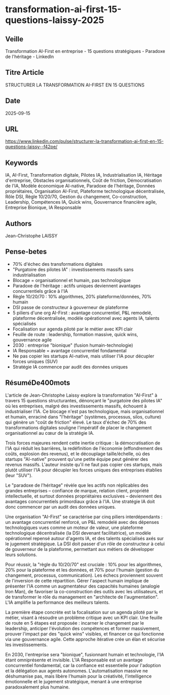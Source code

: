 # transformation-ai-first-15-questions-laissy-2025
## Veille
Transformation AI-First en entreprise - 15 questions stratégiques - Paradoxe de l'héritage - LinkedIn
## Titre Article
STRUCTURER LA TRANSFORMATION AI-FIRST EN 15 QUESTIONS
## Date
2025-09-15
## URL
https://www.linkedin.com/pulse/structurer-la-transformation-ai-first-en-15-questions-laissy--f42pe/
## Keywords
IA, AI-First, Transformation digitale, Pilotes IA, Industrialisation IA, Héritage d'entreprise, Obstacles organisationnels, Coût de friction, Démocratisation de l'IA, Modèle économique AI-native, Paradoxe de l'héritage, Données propriétaires, Organisation AI-First, Plateforme technologique décentralisée, Rôle DSI, Règle 10/20/70, Gestion du changement, Co-construction, Leadership, Compétences IA, Quick wins, Gouvernance financière agile, Entreprise Bionique, IA Responsable
## Authors
Jean-Christophe LAISSY
## Pense-betes
- 70% d'échec des transformations digitales
- "Purgatoire des pilotes IA" : investissements massifs sans industrialisation
- Blocage = organisationnel et humain, pas technologique
- Paradoxe de l'héritage : actifs uniques deviennent avantages concurrentiels grâce à l'IA
- Règle 10/20/70 : 10% algorithmes, 20% plateforme/données, 70% humain
- DSI passe de constructeur à gouverneur de plateforme
- 5 piliers d'une org AI-First : avantage concurrentiel, P&L remodelé, plateforme décentralisée, modèle opérationnel avec agents IA, talents spécialisés
- Focalisation sur agenda piloté par le métier avec KPI clair
- Feuille de route : leadership, formation massive, quick wins, gouvernance agile
- 2030 : entreprise "bionique" (fusion humain-technologie)
- IA Responsable = avantage concurrentiel fondamental
- Ne pas copier les startups AI-native, mais utiliser l'IA pour décupler forces uniques (SUV)
- Stratégie IA commence par audit des données uniques
## RésuméDe400mots
L'article de Jean-Christophe Laissy explore la transformation "AI-First" à travers 15 questions structurantes, dénonçant le "purgatoire des pilotes IA" où les entreprises, malgré des investissements massifs, échouent à industrialiser l'IA. Ce blocage n'est pas technologique, mais organisationnel et humain, enraciné dans "l'héritage" (systèmes, processus, silos, culture) qui génère un "coût de friction" élevé. Le taux d'échec de 70% des transformations digitales souligne l'impératif de placer le changement organisationnel au cœur de la stratégie IA.

Trois forces majeures rendent cette inertie critique : la démocratisation de l'IA qui réduit les barrières, la redéfinition de l'économie (effondrement des coûts, explosion des revenus), et le découplage taille/échelle, où des startups "AI-native" prouvent qu'une petite équipe peut générer des revenus massifs. L'auteur insiste qu'il ne faut pas copier ces startups, mais plutôt utiliser l'IA pour décupler les forces uniques des entreprises établies (leur "SUV").

Le "paradoxe de l'héritage" révèle que les actifs non réplicables des grandes entreprises – confiance de marque, relation client, propriété intellectuelle, et surtout données propriétaires exclusives – deviennent des avantages concurrentiels primordiaux grâce à l'IA. Une stratégie IA doit donc commencer par un audit des données uniques.

Une organisation "AI-First" se caractérise par cinq piliers interdépendants : un avantage concurrentiel renforcé, un P&L remodelé avec des dépenses technologiques vues comme un moteur de valeur, une plateforme technologique décentralisée (la DSI devenant facilitatrice), un modèle opérationnel repensé autour d'agents IA, et des talents spécialisés axés sur le jugement stratégique. La DSI doit passer d'un rôle de constructeur à celui de gouverneur de la plateforme, permettant aux métiers de développer leurs solutions.

Pour réussir, la "règle du 10/20/70" est cruciale : 10% pour les algorithmes, 20% pour la plateforme et les données, et 70% pour l'humain (gestion du changement, processus, communication). Les échecs proviennent souvent de l'inversion de cette répartition. Gérer l'aspect humain implique de présenter l'IA comme un augmentateur des capacités humaines (analogie Iron Man), de favoriser la co-construction des outils avec les utilisateurs, et de transformer le rôle du management en "architecte de l'augmentation". L'IA amplifie la performance des meilleurs talents.

La première étape concrète est la focalisation sur un agenda piloté par le métier, visant à résoudre un problème critique avec un KPI clair. Une feuille de route en 5 étapes est proposée : incarner le changement par le leadership, anticiper l'évolution des compétences et former massivement, prouver l'impact par des "quick wins" visibles, et financer ce qui fonctionne via une gouvernance agile. Cette approche itérative crée un élan et sécurise les investissements.

En 2030, l'entreprise sera "bionique", fusionnant humain et technologie, l'IA étant omniprésente et invisible. L'IA Responsable est un avantage concurrentiel fondamental, car la confiance est essentielle pour l'adoption et la délégation aux agents autonomes. L'automatisation massive ne déshumanise pas, mais libère l'humain pour la créativité, l'intelligence émotionnelle et le jugement stratégique, menant à une entreprise paradoxalement plus humaine.
